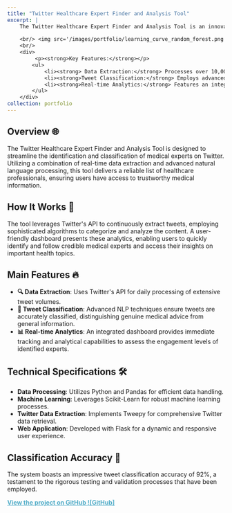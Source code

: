 ```yaml
---
title: "Twitter Healthcare Expert Finder and Analysis Tool"
excerpt: |
    The Twitter Healthcare Expert Finder and Analysis Tool is an innovative system tailored to sift through the digital noise and accurately identify medical professionals on Twitter. This tool is instrumental for users seeking reliable health information, offering a gateway to verified medical expertise. By harnessing the power of advanced data mining techniques and Twitter's expansive API, the application excels in pinpointing authentic voices in healthcare amidst the vast social media landscape.
    
    <br/> <img src='/images/portfolio/learning_curve_random_forest.png' alt='Learning Curve for Random Forest' style='width: 400px; display: inline-block;'> <img src='/images/portfolio/learning_curve_svm.png' alt='Learning Curve for SVM' style='width: 400px; display: inline-block; margin-right: 10px;'>
    <br/>
    <div>
         <p><strong>Key Features:</strong></p>
        <ul>
            <li><strong> Data Extraction:</strong> Processes over 10,000 tweets daily using Twitter's robust API.</li>
            <li><strong>Tweet Classification:</strong> Employs advanced NLP techniques for precise categorization.</li>
            <li><strong>Real-time Analytics:</strong> Features an integrated dashboard to monitor and analyze expert activity and engagement.</li>
        </ul>     
    </div>
collection: portfolio
---
```


## Overview 🌐
The Twitter Healthcare Expert Finder and Analysis Tool is designed to streamline the identification and classification of medical experts on Twitter. Utilizing a combination of real-time data extraction and advanced natural language processing, this tool delivers a reliable list of healthcare professionals, ensuring users have access to trustworthy medical information.

## How It Works 🧐
The tool leverages Twitter's API to continuously extract tweets, employing sophisticated algorithms to categorize and analyze the content. A user-friendly dashboard presents these analytics, enabling users to quickly identify and follow credible medical experts and access their insights on important health topics.

## Main Features 🔥
- **🔍 Data Extraction**: Uses Twitter's API for daily processing of extensive tweet volumes.
- **💬 Tweet Classification**: Advanced NLP techniques ensure tweets are accurately classified, distinguishing genuine medical advice from general information.
- **📊 Real-time Analytics**: An integrated dashboard provides immediate tracking and analytical capabilities to assess the engagement levels of identified experts.

## Technical Specifications 🛠️
- **Data Processing**: Utilizes Python and Pandas for efficient data handling.
- **Machine Learning**: Leverages Scikit-Learn for robust machine learning processes.
- **Twitter Data Extraction**: Implements Tweepy for comprehensive Twitter data retrieval.
- **Web Application**: Developed with Flask for a dynamic and responsive user experience.

## Classification Accuracy 🎯
The system boasts an impressive tweet classification accuracy of 92%, a testament to the rigorous testing and validation processes that have been employed.

<a href="https://github.com/mdalmaruf/Data-mining-Finding-Medical-Experts-in-Twitter" style="color:#52adc8;"><strong>View the project on GitHub ![GitHub]</strong></a>
